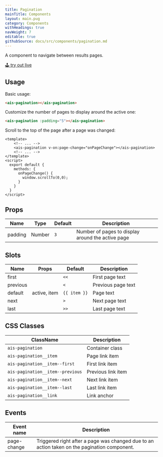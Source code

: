```yaml
---
title: Pagination
mainTitle: Components
layout: main.pug
category: Components
withHeadings: true
navWeight: 7
editable: true
githubSource: docs/src/components/pagination.md
---
```


A component to navigate between results pages.

<a class="btn btn-static-theme" href="stories/?selectedKind=Pagination">🕹 try out live</a>

## Usage

Basic usage:

```html
<ais-pagination></ais-pagination>
```

Customize the number of pages to display around the active one:

```html
<ais-pagination :padding="5"></ais-pagination>
```

Scroll to the top of the page after a page was changed:

```vue
<template>
    <!-- ... -->
    <ais-pagination v-on:page-change="onPageChange"></ais-pagination>
    <!-- ... -->
</template>
<script>
  export default {
    methods: {
      onPageChange() {
        window.scrollTo(0,0);
      }
    }
  }
</script>
```

## Props

| Name    | Type   | Default | Description                                       |
|---------|--------|---------|---------------------------------------------------|
| padding | Number | `3`     | Number of pages to display around the active page |

## Slots

| Name     | Props        | Default      | Description        |
|----------|--------------|--------------|--------------------|
| first    |              | `<<`         | First page text    |
| previous |              | `<`          | Previous page text |
| default  | active, item | `{{ item }}` | Page text          |
| next     |              | `>`          | Next page text     |
| last     |              | `>>`         | Last page text     |

## CSS Classes

| ClassName                        | Description        |
|----------------------------------|--------------------|
| `ais-pagination`                 | Container class    |
| `ais-pagination__item`           | Page link item     |
| `ais-pagination__item--first`    | First link item    |
| `ais-pagination__item--previous` | Previous link item |
| `ais-pagination__item--next`     | Next link item     |
| `ais-pagination__item--last`     | Last link item     |
| `ais-pagination__link`           | Link anchor        |

## Events

| Event name  | Description                                                                                  |
|-------------|----------------------------------------------------------------------------------------------|
| page-change | Triggered right after a page was changed due to an action taken on the pagination component. |
